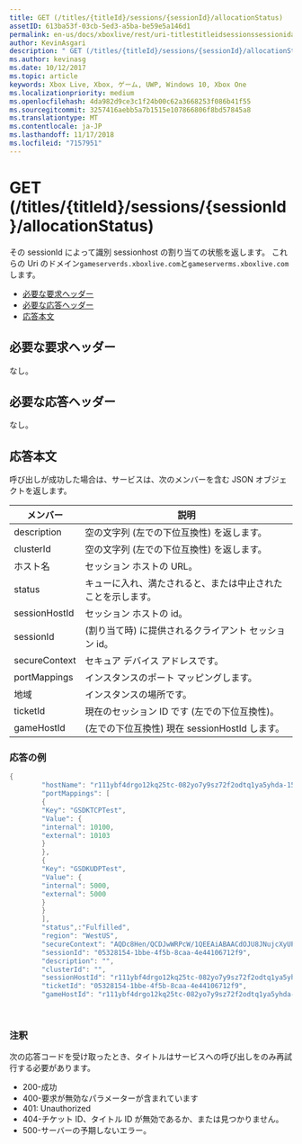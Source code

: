 ```yaml
---
title: GET (/titles/{titleId}/sessions/{sessionId}/allocationStatus)
assetID: 613ba53f-03cb-5ed3-a5ba-be59e5a146d1
permalink: en-us/docs/xboxlive/rest/uri-titlestitleidsessionssessionidallocationstatus-get.html
author: KevinAsgari
description: " GET (/titles/{titleId}/sessions/{sessionId}/allocationStatus)"
ms.author: kevinasg
ms.date: 10/12/2017
ms.topic: article
keywords: Xbox Live, Xbox, ゲーム, UWP, Windows 10, Xbox One
ms.localizationpriority: medium
ms.openlocfilehash: 4da982d9ce3c1f24b00c62a3668253f086b41f55
ms.sourcegitcommit: 3257416aebb5a7b1515e107866806f8bd57845a8
ms.translationtype: MT
ms.contentlocale: ja-JP
ms.lasthandoff: 11/17/2018
ms.locfileid: "7157951"
---
```

# <a name="get-titlestitleidsessionssessionidallocationstatus"></a>GET (/titles/{titleId}/sessions/{sessionId}/allocationStatus)
その sessionId によって識別 sessionhost の割り当ての状態を返します。 これらの Uri のドメイン`gameserverds.xboxlive.com`と`gameserverms.xboxlive.com`します。
 
  * [必要な要求ヘッダー](#ID4E4)
  * [必要な応答ヘッダー](#ID4EEB)
  * [応答本文](#ID4ELB)
 
<a id="ID4E4"></a>

 
## <a name="required-request-headers"></a>必要な要求ヘッダー
 
なし。
  
<a id="ID4EEB"></a>

 
## <a name="required-response-headers"></a>必要な応答ヘッダー
 
なし。
  
<a id="ID4ELB"></a>

 
## <a name="response-body"></a>応答本文
 
呼び出しが成功した場合は、サービスは、次のメンバーを含む JSON オブジェクトを返します。
 
| メンバー| 説明| 
| --- | --- | 
| description| 空の文字列 (左での下位互換性) を返します。| 
| clusterId| 空の文字列 (左での下位互換性) を返します。| 
| ホスト名| セッション ホストの URL。| 
| status| キューに入れ、満たされると、または中止されたことを示します。| 
| sessionHostId| セッション ホストの id。| 
| sessionId| (割り当て時) に提供されるクライアント セッション id。| 
| secureContext| セキュア デバイス アドレスです。| 
| portMappings| インスタンスのポート マッピングします。| 
| 地域| インスタンスの場所です。| 
| ticketId| 現在のセッション ID です (左での下位互換性)。| 
| gameHostId| (左での下位互換性) 現在 sessionHostId します。| 
 
<a id="ID4EGD"></a>

 
### <a name="sample-response"></a>応答の例
 

```cpp
{
        "hostName": "r111ybf4drgo12kq25tc-082yo7y9sz72f2odtq1ya5yhda-155169995-ncus.cloudapp.net",
        "portMappings": [
        {
        "Key": "GSDKTCPTest",
        "Value": {
        "internal": 10100,
        "external": 10103
        }
        },
        {
        "Key": "GSDKUDPTest",
        "Value": {
        "internal": 5000,
        "external": 5000
        }
        }
        ],
        "status",:"Fulfilled",
        "region": "WestUS",
        "secureContext": "AQDc8Hen/QCDJwWRPcW/1QEEAiABAACdOJU8JNujcXyUPwUBCnue+g==",
        "sessionId": "05328154-1bbe-4f5b-8caa-4e44106712f9",
        "description": "",
        "clusterId": "",
        "sessionHostId": "r111ybf4drgo12kq25tc-082yo7y9sz72f2odtq1ya5yhda-155169995-ncus.GSDKAgent_IN_0.0",
        "ticketId": "05328154-1bbe-4f5b-8caa-4e44106712f9",
        "gameHostId": "r111ybf4drgo12kq25tc-082yo7y9sz72f2odtq1ya5yhda-155169995-ncus.GSDKAgent_IN_0.0"

      
```

  
<a id="remarks"></a>

 
### <a name="remarks"></a>注釈
 
次の応答コードを受け取ったとき、タイトルはサービスへの呼び出しをのみ再試行する必要があります。
 
   * 200-成功 
   * 400-要求が無効なパラメーターが含まれています 
   * 401: Unauthorized 
   * 404-チケット ID、タイトル ID が無効であるか、または見つかりません。 
   * 500-サーバーの予期しないエラー。 
    